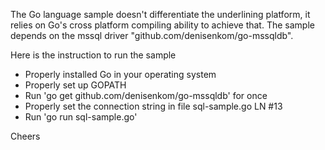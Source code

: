 The Go language sample doesn't differentiate the underlining platform, it relies on Go's cross platform compiling ability to achieve that. The sample depends on the mssql driver "github.com/denisenkom/go-mssqldb".

Here is the instruction to run the sample

* Properly installed Go in your operating system
* Properly set up GOPATH
* Run 'go get github.com/denisenkom/go-mssqldb' for once
* Properly set the connection string in file sql-sample.go LN #13
* Run 'go run sql-sample.go'

Cheers
